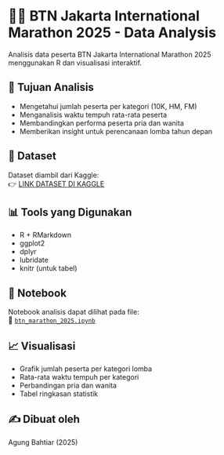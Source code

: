 # 🏃‍♂️ BTN Jakarta International Marathon 2025 - Data Analysis

Analisis data peserta BTN Jakarta International Marathon 2025 menggunakan R dan visualisasi interaktif.

## 🎯 Tujuan Analisis
- Mengetahui jumlah peserta per kategori (10K, HM, FM)
- Menganalisis waktu tempuh rata-rata peserta
- Membandingkan performa peserta pria dan wanita
- Memberikan insight untuk perencanaan lomba tahun depan

## 📁 Dataset
Dataset diambil dari Kaggle:  
👉 [LINK DATASET DI KAGGLE](https://www.kaggle.com/datasets/kevinnwu/btn-jakarta-intl-marathon-2025)

## 📊 Tools yang Digunakan
- R + RMarkdown
- ggplot2
- dplyr
- lubridate
- knitr (untuk tabel)

## 📓 Notebook
Notebook analisis dapat dilihat pada file:  
📎 [`btn_marathon_2025.ipynb`](btn_marathon_2025.ipynb)

## 📈 Visualisasi
- Grafik jumlah peserta per kategori lomba
- Rata-rata waktu tempuh per kategori
- Perbandingan pria dan wanita
- Tabel ringkasan statistik

## ✍️ Dibuat oleh
Agung Bahtiar (2025)
